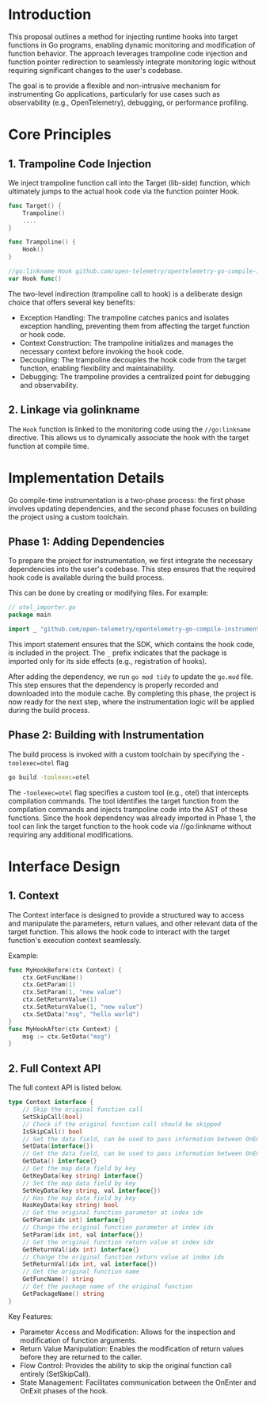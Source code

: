 # Introduction
This proposal outlines a method for injecting runtime hooks into target functions in Go programs, enabling dynamic monitoring and modification of function behavior. The approach leverages trampoline code injection and function pointer redirection to seamlessly integrate monitoring logic without requiring significant changes to the user's codebase.

The goal is to provide a flexible and non-intrusive mechanism for instrumenting Go applications, particularly for use cases such as observability (e.g., OpenTelemetry), debugging, or performance profiling.

# Core Principles
## 1. Trampoline Code Injection
We inject trampoline function call into the Target (lib-side) function, which ultimately jumps to the actual hook code via the function pointer Hook.

```go
func Target() {
    Trampoline()
    ....
}

func Trampoline() {
    Hook()
}

//go:linkname Hook github.com/open-telemetry/opentelemetry-go-compile-instrumentation/sdk/hook.MyHook
var Hook func()
```
The two-level indirection (trampoline call to hook) is a deliberate design choice that offers several key benefits:

- Exception Handling: The trampoline catches panics and isolates exception handling, preventing them from affecting the target function or hook code.
- Context Construction: The trampoline initializes and manages the necessary context before invoking the hook code.
- Decoupling: The trampoline decouples the hook code from the target function, enabling flexibility and maintainability.
- Debugging: The trampoline provides a centralized point for debugging and observability.


## 2. Linkage via golinkname
The `Hook` function is linked to the monitoring code using the `//go:linkname` directive. This allows us to dynamically associate the hook with the target function at compile time.

# Implementation Details
Go compile-time instrumentation is a two-phase process: the first phase involves updating dependencies, and the second phase focuses on building the project using a custom toolchain.

## Phase 1: Adding Dependencies
To prepare the project for instrumentation, we first integrate the necessary dependencies into the user's codebase. This step ensures that the required hook code is available during the build process.

This can be done by creating or modifying files. For example:

```go
// otel_importer.go
package main

import _ "github.com/open-telemetry/opentelemetry-go-compile-instrumentation/sdk"
```

This import statement ensures that the SDK, which contains the hook code, is included in the project. The `_` prefix indicates that the package is imported only for its side effects (e.g., registration of hooks).

After adding the dependency, we run `go mod tidy` to update the `go.mod` file. This step ensures that the dependency is properly recorded and downloaded into the module cache.
By completing this phase, the project is now ready for the next step, where the instrumentation logic will be applied during the build process.

## Phase 2: Building with Instrumentation
The build process is invoked with a custom toolchain by specifying the `-toolexec=otel` flag

```bash
go build -toolexec=otel
```

The `-toolexec=otel` flag specifies a custom tool (e.g., otel) that intercepts compilation commands. The tool identifies the target function from the compilation commands and injects trampoline code into the AST of these functions. Since the hook dependency was already imported in Phase 1, the tool can link the target function to the hook code via //go:linkname without requiring any additional modifications.


# Interface Design
## 1. Context
The Context interface is designed to provide a structured way to access and manipulate the parameters, return values, and other relevant data of the target function. This allows the hook code to interact with the target function's execution context seamlessly.

Example:
```go
func MyHookBefore(ctx Context) {
	ctx.GetFuncName()
	ctx.GetParam(1)
	ctx.SetParam(1, "new value")
	ctx.GetReturnValue(1)	
	ctx.SetReturnValue(1, "new value")
	ctx.SetData("msg", "hello world")
}
func MyHookAfter(ctx Context) {
	msg := ctx.GetData("msg")
}
```

## 2. Full Context API
The full context API is listed below.

```go
type Context interface {
	// Skip the original function call
	SetSkipCall(bool)
	// Check if the original function call should be skipped
	IsSkipCall() bool
	// Set the data field, can be used to pass information between OnEnter & OnExit
	SetData(interface{})
	// Get the data field, can be used to pass information between OnEnter & OnExit
	GetData() interface{}
	// Get the map data field by key
	GetKeyData(key string) interface{}
	// Set the map data field by key
	SetKeyData(key string, val interface{})
	// Has the map data field by key
	HasKeyData(key string) bool
	// Get the original function parameter at index idx
	GetParam(idx int) interface{}
	// Change the original function parameter at index idx
	SetParam(idx int, val interface{})
	// Get the original function return value at index idx
	GetReturnVal(idx int) interface{}
	// Change the original function return value at index idx
	SetReturnVal(idx int, val interface{})
	// Get the original function name
	GetFuncName() string
	// Get the package name of the original function
	GetPackageName() string
}
```

Key Features:
- Parameter Access and Modification: Allows for the inspection and modification of function arguments.
- Return Value Manipulation: Enables the modification of return values before they are returned to the caller.
- Flow Control: Provides the ability to skip the original function call entirely (SetSkipCall).
- State Management: Facilitates communication between the OnEnter and OnExit phases of the hook.